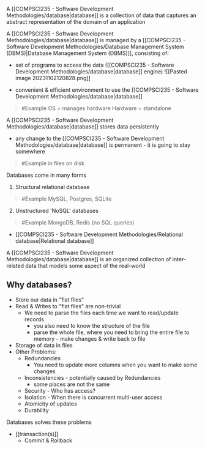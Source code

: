 A [[COMPSCI235 - Software Development Methodologies/database|database]] is a collection of data that captures an abstract representation of the domain of an application

A [[COMPSCI235 - Software Development Methodologies/database|database]] is managed by a [[COMPSCI235 - Software Development Methodologies/Database Management System (DBMS)|Database Management System (DBMS)]], consisting of:
- set of programs to access the data ([[COMPSCI235 - Software Development Methodologies/database|database]] engine)
![[Pasted image 20231102120828.png]]

- convenient & efficient environment to use the [[COMPSCI235 - Software Development Methodologies/database|database]]
>	#Example 
>	OS = manages hardware
>		Hardware = standalone

A [[COMPSCI235 - Software Development Methodologies/database|database]] stores data persistently
- any change to the [[COMPSCI235 - Software Development Methodologies/database|database]] is permanent - it is going to stay somewhere
>	#Example 
>	in files on disk

Databases come in many forms
1. Structural relational database
>	#Example 
>	MySQL, Postgres, SQLite

2. Unstructured 'NoSQL' databases
>	#Example 
>	MongoDB, Redis (no SQL queries)

- [[COMPSCI235 - Software Development Methodologies/Relational database|Relational database]]

A [[COMPSCI235 - Software Development Methodologies/database|database]] is an organized collection of inter-related data that models some aspect of the real-world

## Why databases?
- Store our data in "flat files"
- Read & Writes to "flat files" are non-trivial
	- We need to parse the files each time we want to read/update records
		- you also need to know the structure of the file
		- parse the whole file, where you need to bring the entire file to memory - make changes & write back to file
- Storage of data in files
- Other Problems:
	- Redundancies
		- You need to update more columns when you want to make some changes
	- Inconsistencies - potentially caused by Redundancies
		- some places are not the same
	- Security - Who has access?
	- Isolation - When there is concurrent multi-user access
	- Atomicity of updates
	- Durability

Databases solves these problems
- [[transaction(s)]]
	- Commit & Rollback

